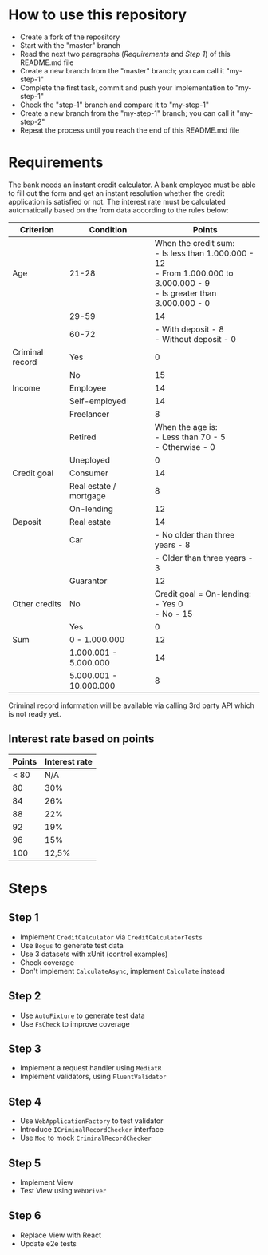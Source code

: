 # How to use this repository
- Create a fork of the repository
- Start with the "master" branch
- Read the next two paragraphs (*Requirements* and *Step 1*) of this README.md file
- Create a new branch from the "master" branch; you can call it "my-step-1"
- Complete the first task, commit and push your implementation to "my-step-1"
- Check the "step-1" branch and compare it to "my-step-1"
- Create a new branch from the "my-step-1" branch; you can call it "my-step-2"
- Repeat the process until you reach the end of this README.md file

# Requirements
The bank needs an instant credit calculator. A bank employee must be able to fill out the form and get an instant resolution
whether the credit application is satisfied or not. The interest rate must be calculated automatically based on the from data according 
to the rules below:

| Criterion       | Condition              | Points                                                                                                                              |
|-----------------|------------------------|-------------------------------------------------------------------------------------------------------------------------------------|
| Age             | 21-28                  | When the credit sum: <br/>- Is less than 1.000.000 - 12 <br/>- From 1.000.000 to 3.000.000 - 9<br/> - Is greater than 3.000.000 - 0 |
|                 | 29-59                  | 14                                                                                                                                  |
|                 | 60-72                  | - With deposit - 8<br/> - Without deposit - 0                                                                                       |
| Criminal record | Yes                    | 0                                                                                                                                   |
|                 | No                     | 15                                                                                                                                  |
| Income          | Employee               | 14                                                                                                                                  |
|                 | Self-employed          | 14                                                                                                                                  |
|                 | Freelancer             | 8                                                                                                                                   |
|                 | Retired                | When the age is:<br/> - Less than 70 - 5<br/> - Otherwise - 0                                                                       |
|                 | Uneployed              | 0                                                                                                                                   |
| Credit goal     | Сonsumer               | 14                                                                                                                                  |
|                 | Real estate / mortgage | 8                                                                                                                                   |
|                 | On-lending             | 12                                                                                                                                  |
| Deposit         | Real estate            | 14                                                                                                                                  |
|                 | Car                    | - No older than three years - 8                                                                                                     |
|                 |                        | - Older than three years - 3                                                                                                        |
|                 | Guarantor              | 12                                                                                                                                  |
| Other credits   | No                     | Credit goal = On-lending:<br/> - Yes 0<br/> - No - 15                                                                               |
|                 | Yes                    | 0                                                                                                                                   |                                                                                                                                   
| Sum             | 0 - 1.000.000          | 12                                                                                                                                  |
|                 | 1.000.001 - 5.000.000  | 14                                                                                                                                  |
|                 | 5.000.001 - 10.000.000 | 8                                                                                                                                   |

Criminal record information will be available via calling 3rd party API which is not ready yet.  

## Interest rate based on points
| Points | Interest rate |
|--------|---------------|
| < 80   | N/A           |
| 80     | 30%           |
| 84     | 26%           |
| 88     | 22%           |
| 92     | 19%           |
| 96     | 15%           |
| 100    | 12,5%         |

# Steps
## Step 1
- Implement ```CreditCalculator``` via ```CreditCalculatorTests```
- Use ```Bogus``` to generate test data
- Use 3 datasets with xUnit (control examples)
- Check coverage
- Don't implement ```CalculateAsync```, implement ```Calculate``` instead

## Step 2
- Use ```AutoFixture``` to generate test data
- Use ```FsCheck``` to improve coverage

## Step 3
- Implement a request handler using ```MediatR```
- Implement validators, using ```FluentValidator```

## Step 4
- Use ```WebApplicationFactory``` to test validator
- Introduce ```ICriminalRecordChecker``` interface
- Use ```Moq``` to mock ```CriminalRecordChecker```

## Step 5
- Implement View
- Test View using ```WebDriver```

## Step 6
- Replace View with React
- Update e2e tests